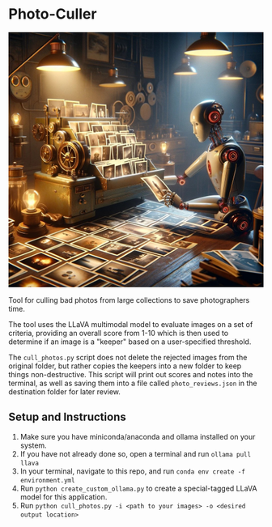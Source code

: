 # Photo-Culler

![photo_culler](photo_culler.jpg)

Tool for culling bad photos from large collections to save photographers time.

The tool uses the LLaVA multimodal model to evaluate images on a set of criteria, providing an overall score from 1-10
which is then used to determine if an image is a "keeper" based on a user-specified threshold.

The `cull_photos.py` script does not delete the rejected images from the original folder, but rather copies the keepers 
into a new folder to keep things non-destructive. This script will print out scores and notes into the terminal, as 
well as saving them into a file called `photo_reviews.json` in the destination folder for later review.

## Setup and Instructions
1. Make sure you have miniconda/anaconda and ollama installed on your system.
2. If you have not already done so, open a terminal and run `ollama pull llava`
3. In your terminal, navigate to this repo, and run `conda env create -f environment.yml`
4. Run `python create_custom_ollama.py` to create a special-tagged LLaVA model for this application.
5. Run `python cull_photos.py -i <path to your images> -o <desired output location>`
